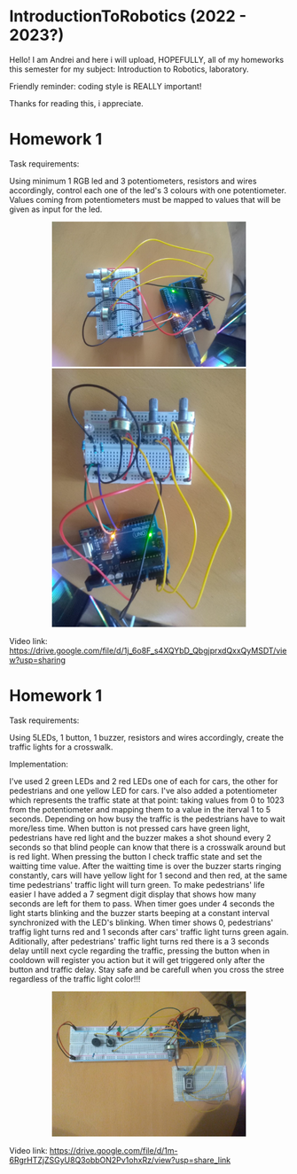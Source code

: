 # IntroductionToRobotics (2022 - 2023?)
Hello! I am Andrei and here i will upload, HOPEFULLY, all of my homeworks this semester for my subject: Introduction to Robotics, laboratory.

Friendly reminder: coding style is REALLY important!

Thanks for reading this, i appreciate.

# Homework 1
Task requirements:

Using minimum 1 RGB led and 3 potentiometers, resistors and wires accordingly, control each one of the led's 3 colours with one potentiometer.
Values coming from potentiometers must be mapped to values that will be given as input for the led.

<p align="center">
  <img src="tema1/tema1_poza1.jpeg" width="350" title="angle1" > <br>
  <img src="tema1/tema1_poza2.jpeg" width="350" title="angle2">
</p>

Video link: https://drive.google.com/file/d/1j_6o8F_s4XQYbD_QbgjprxdQxxQyMSDT/view?usp=sharing

# Homework 1
Task requirements:

Using 5LEDs, 1 button, 1 buzzer, resistors and wires accordingly, create the traffic lights for a crosswalk.

Implementation:

I've used 2 green LEDs and 2 red LEDs one of each for cars, the other for pedestrians and one yellow LED for cars. I've also added a
potentiometer which represents the traffic state at that point: taking values from 0 to 1023 from the potentiometer and mapping them 
to a value in the iterval 1 to 5 seconds. Depending on how busy the traffic is the pedestrians have to wait more/less time. When button is not pressed cars
have green light, pedestrians have red light and the buzzer makes a shot shound every 2 seconds so that blind people can know that there is a crosswalk around
but is red light. When pressing the button I check traffic state and set the waitting time value. After the waitting time is over the buzzer starts ringing
constantly, cars will have yellow light for 1 second and then red, at the same time pedestrians' traffic light will turn green. To make pedestrians' life easier
I have added a 7 segment digit display that shows how many seconds are left for them to pass. When timer goes under 4 seconds the light starts blinking and
the buzzer starts beeping at a constant interval synchronized with the LED's blinking. When timer shows 0, pedestrians' traffig light turns red and 1 seconds after
cars' traffic light turns green again. Aditionally, after pedestrians' traffic light turns red there is a 3 seconds delay untill next cycle regarding the traffic, pressing the button when in cooldown will register you action but it will get triggered only after the button and traffic delay.
Stay safe and be carefull when you cross the stree regardless of the traffic light color!!!

<p align="center">
  <img src="tema2/tema2_poza1.jpeg" width="350" title="angle1" > <br>
</p>

Video link: https://drive.google.com/file/d/1m-6RgrHTZjZSGyU8Q3obbON2Pv1ohxRz/view?usp=share_link
